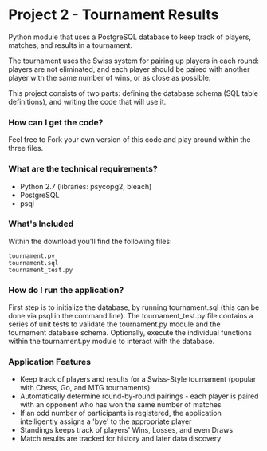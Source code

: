 # Project 2 - Tournament Results
Python module that uses a PostgreSQL database to keep track of players, matches, and results in a tournament.

The tournament uses the Swiss system for pairing up players in each round: players are not eliminated, and each player should be paired with another player with the same number of wins, or as close as possible.

This project consists of two parts: defining the database schema (SQL table definitions), and writing the code that will use it.

### How can I get the code?
Feel free to Fork your own version of this code and play around within the three files.

### What are the technical requirements?
* Python 2.7 (libraries: psycopg2, bleach)
* PostgreSQL
* psql

### What's Included
Within the download you'll find the following files:
```
tournament.py
tournament.sql
tournament_test.py
```

### How do I run the application?
First step is to initialize the database, by running tournament.sql (this can be done via psql in the command line).
The tournament_test.py file contains a series of unit tests to validate the tournament.py module and the tournament database schema.
Optionally, execute the individual functions within the tournament.py module to interact with the database.

### Application Features
* Keep track of players and results for a Swiss-Style tournament (popular with Chess, Go, and MTG tournaments)
* Automatically determine round-by-round pairings - each player is paired with an opponent who has won the same number of matches
* If an odd number of participants is registered, the application intelligently assigns a 'bye' to the appropriate player
* Standings keeps track of players' Wins, Losses, and even Draws
* Match results are tracked for history and later data discovery
